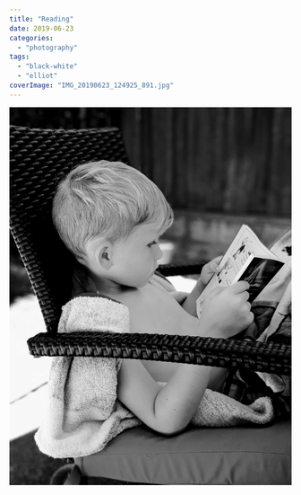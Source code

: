 ```yaml
---
title: "Reading"
date: 2019-06-23
categories: 
  - "photography"
tags: 
  - "black-white"
  - "elliot"
coverImage: "IMG_20190623_124925_891.jpg"
---
```


![](images/00100lPORTRAIT_00100_BURST20190623124441719_COVER.jpg)
